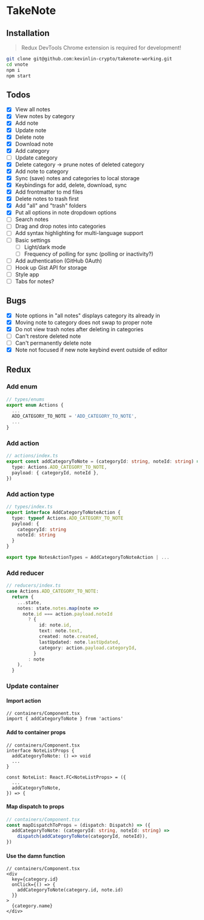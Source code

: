 # TakeNote

## Installation

> Redux DevTools Chrome extension is required for development!

```bash
git clone git@github.com:kevinlin-crypto/takenote-working.git
cd vnote
npm i
npm start
```

## Todos

- [x] View all notes
- [x] View notes by category
- [x] Add note
- [x] Update note
- [x] Delete note
- [x] Download note
- [x] Add category
- [ ] Update category
- [x] Delete category -> prune notes of deleted category
- [x] Add note to category
- [x] Sync (save) notes and categories to local storage
- [x] Keybindings for add, delete, download, sync
- [x] Add frontmatter to md files
- [x] Delete notes to trash first
- [x] Add "all" and "trash" folders
- [x] Put all options in note dropdown options
- [ ] Search notes
- [ ] Drag and drop notes into categories
- [ ] Add syntax highlighting for multi-language support
- [ ] Basic settings
    - [ ] Light/dark mode
    - [ ] Frequency of polling for sync (polling or inactivity?)
- [ ] Add authentication (GitHub 0Auth)
- [ ] Hook up Gist API for storage
- [ ] Style app
- [ ] Tabs for notes?

## Bugs

- [x] Note options in "all notes" displays category its already in
- [x] Moving note to category does not swap to proper note
- [x] Do not view trash notes after deleting in categories
- [ ] Can't restore deleted note
- [ ] Can't permanently delete note
- [x] Note not focused if new note keybind event outside of editor

## Redux

### Add enum

```ts
// types/enums
export enum Actions {
  ...
  ADD_CATEGORY_TO_NOTE = 'ADD_CATEGORY_TO_NOTE',
  ...
}
```

### Add action

```ts
// actions/index.ts
export const addCategoryToNote = (categoryId: string, noteId: string) => ({
  type: Actions.ADD_CATEGORY_TO_NOTE,
  payload: { categoryId, noteId },
})
```

### Add action type

```ts
// types/index.ts
export interface AddCategoryToNoteAction {
  type: typeof Actions.ADD_CATEGORY_TO_NOTE
  payload: {
    categoryId: string
    noteId: string
  }
}

export type NotesActionTypes = AddCategoryToNoteAction | ...
```

### Add reducer

```ts
// reducers/index.ts
case Actions.ADD_CATEGORY_TO_NOTE:
  return {
    ...state,
    notes: state.notes.map(note =>
      note.id === action.payload.noteId
        ? {
            id: note.id,
            text: note.text,
            created: note.created,
            lastUpdated: note.lastUpdated,
            category: action.payload.categoryId,
          }
        : note
    ),
  }
```

### Update container

#### Import action

```tsx
// containers/Component.tsx
import { addCategoryToNote } from 'actions'
```

#### Add to container props

```tsx
// containers/Component.tsx
interface NoteListProps {
  addCategoryToNote: () => void
  ...
}

const NoteList: React.FC<NoteListProps> = ({
  ...
  addCategoryToNote,
}) => {
```

#### Map dispatch to props

```ts
// containers/Component.tsx
const mapDispatchToProps = (dispatch: Dispatch) => ({
  addCategoryToNote: (categoryId: string, noteId: string) =>
    dispatch(addCategoryToNote(categoryId, noteId)),
})
```

#### Use the damn function

```tsx
// containers/Component.tsx
<div
  key={category.id}
  onClick={() => {
    addCategoryToNote(category.id, note.id)
  }}
>
  {category.name}
</div>
```